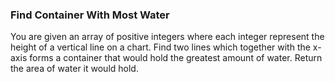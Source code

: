 ### Find Container With Most Water

You are given an array of positive integers where each integer represent the height of a vertical line on a chart. Find two lines which together with the x-axis forms a container that would hold the greatest amount of water. Return the area of water it would hold.